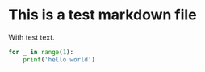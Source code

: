 # This is a test markdown file

With test text.

```python
for _ in range(1):
    print('hello world')
```
